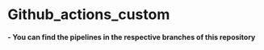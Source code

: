 # Github_actions_custom

<h4>- You can find the pipelines in the respective branches of this repository</h4>